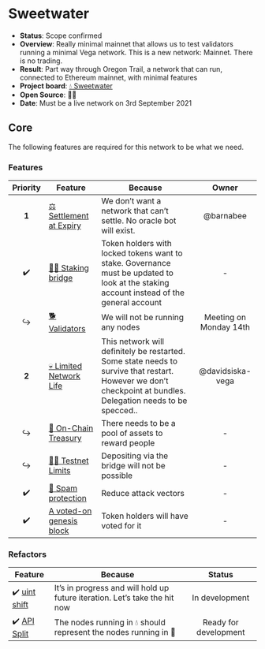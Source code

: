 # Sweetwater

* **Status**: Scope confirmed
* **Overview**: Really minimal mainnet that allows us to test validators running a minimal Vega network. This is a new network: Mainnet. There is no trading.
* **Result**: Part way through Oregon Trail, a network that can run, connected to Ethereum mainnet, with minimal features
* **Project board**: [💧 Sweetwater](https://github.com/orgs/vegaprotocol/projects/79)
* **Open Source**: 🤷‍♂️
* **Date**: Must be a live network on 3rd September 2021

## Core
The following features are required for this network to be what we need.

### Features
| Priority | Feature | Because | Owner |
|:---------:|---------|---------|:------:|
|  **1** | [⚖ Settlement at Expiry](https://github.com/orgs/vegaprotocol/projects/5) |  We don’t want a network that can’t settle. No oracle bot will exist. | @barnabee  |
| ✔️ | [🧛‍♀️&nbsp;Staking bridge](https://github.com/orgs/vegaprotocol/projects/80) | Token holders with locked tokens want to stake. Governance must be updated to look at the staking account instead of the general account | - |
| ↪️ | [🐕 Validators](https://github.com/orgs/vegaprotocol/projects/65)    | We will not be running any nodes         | Meeting on Monday 14th |
| **2** | [💀 Limited Network Life](https://github.com/orgs/vegaprotocol/projects/70)  | This network will definitely be restarted. Some state needs to survive that restart. However we don’t checkpoint at bundles. Delegation needs to be specced.. | @davidsiska-vega |
| ↪️ | [👑 On-Chain Treasury](https://github.com/orgs/vegaprotocol/projects/81) | There needs to be a pool of assets to reward people | -  |
| ↪️ | [👮‍♂️ Testnet Limits](https://github.com/orgs/vegaprotocol/projects/44) | Depositing via the bridge will not be possible|  -   |
| ✔️ | [📧 Spam protection](https://github.com/orgs/vegaprotocol/projects/82) | Reduce attack vectors | - |
| ✔️ | [A voted-on genesis block](https://github.com/vegaprotocol/vega/issues/3648) | Token holders will have voted for it | -  

### Refactors
| Feature | Because | Status |
|---------|---------|:------:|
| ✔️ [uint shift](https://github.com/vegaprotocol/vega/issues/3005) |  It’s in progress and will hold up future iteration. Let’s take the hit now  | In development  |
| ✔️ [API Split](https://github.com/orgs/vegaprotocol/projects/56) | The nodes running in 💧 should represent the nodes running in 🤠 |  Ready for development |
